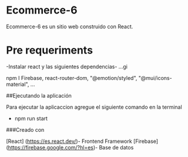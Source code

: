 # Ecommerce-6

Ecommerce-6 es un sitio web construido con React.

# Pre requeriments

-Instalar react y las siguientes dependencias-
...gi

npm I Firebase, react-router-dom, "@emotion/styled", "@mui/icons-material",
...

##Ejecutando la aplicación

Para ejecutar la aplicaccion agregue el siguiente comando en la terminal

- npm run start

###Creado con

[React] (https://es.react.dev/)- Frontend Framework
[Firebase] (https://firebase.google.com/?hl=es)- Base de datos
